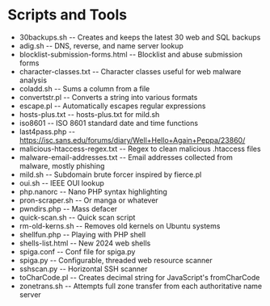 # Scripts and Tools

- 30backups.sh -- Creates and keeps the latest 30 web and SQL backups
- adig.sh -- DNS, reverse, and name server lookup
- blocklist-submission-forms.html -- Blocklist and abuse submission forms
- character-classes.txt -- Character classes useful for web malware analysis
- coladd.sh -- Sums a column from a file
- convertstr.pl -- Converts a string into various formats
- escape.pl -- Automatically escapes regular expressions
- hosts-plus.txt -- hosts-plus.txt for mild.sh
- iso8601 -- ISO 8601 standard date and time functions
- last4pass.php -- https://isc.sans.edu/forums/diary/Well+Hello+Again+Peppa/23860/
- malicious-htaccess-regex.txt -- Regex to clean malicious .htaccess files
- malware-email-addresses.txt -- Email addresses collected from malware, mostly phishing
- mild.sh -- Subdomain brute forcer inspired by fierce.pl
- oui.sh -- IEEE OUI lookup
- php.nanorc -- Nano PHP syntax highlighting
- pron-scraper.sh -- Or manga or whatever
- pwndirs.php -- Mass defacer
- quick-scan.sh -- Quick scan script
- rm-old-kerns.sh -- Removes old kernels on Ubuntu systems
- shellfun.php -- Playing with PHP shell
- shells-list.html -- New 2024 web shells
- spiga.conf -- Conf file for spiga.py
- spiga.py -- Configurable, threaded web resource scanner
- sshscan.py -- Horizontal SSH scanner
- toCharCode.pl -- Creates decimal string for JavaScript's fromCharCode
- zonetrans.sh -- Attempts full zone transfer from each authoritative name server